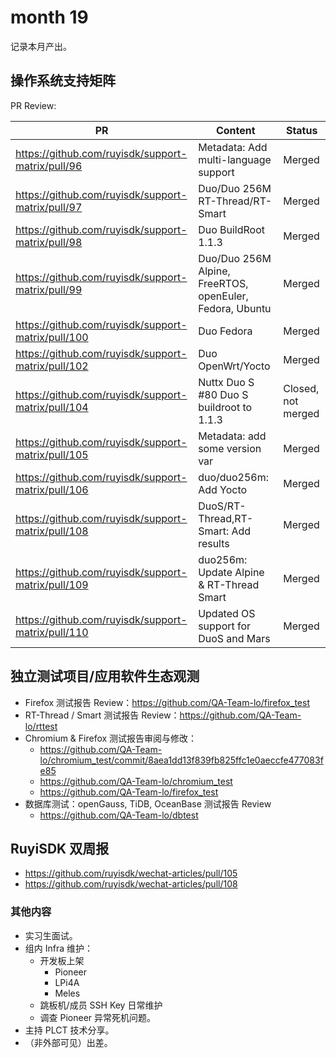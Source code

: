 # month 19

记录本月产出。

## 操作系统支持矩阵

PR Review:

| PR                                                 | Content                                                  | Status             |
| -------------------------------------------------- | -------------------------------------------------------- | ------------------ |
| https://github.com/ruyisdk/support-matrix/pull/96  | Metadata: Add multi-language support                     | Merged             |
| https://github.com/ruyisdk/support-matrix/pull/97  | Duo/Duo 256M RT-Thread/RT-Smart                          | Merged             |
| https://github.com/ruyisdk/support-matrix/pull/98  | Duo BuildRoot 1.1.3                                      | Merged             |
| https://github.com/ruyisdk/support-matrix/pull/99  | Duo/Duo 256M Alpine, FreeRTOS, openEuler, Fedora, Ubuntu | Merged             |
| https://github.com/ruyisdk/support-matrix/pull/100 | Duo Fedora                                               | Merged             |
| https://github.com/ruyisdk/support-matrix/pull/102 | Duo OpenWrt/Yocto                                        | Merged             |
| https://github.com/ruyisdk/support-matrix/pull/104 | Nuttx Duo S #80 Duo S buildroot to 1.1.3                 | Closed, not merged |
| https://github.com/ruyisdk/support-matrix/pull/105 | Metadata: add some version var                           | Merged             |
| https://github.com/ruyisdk/support-matrix/pull/106 | duo/duo256m: Add Yocto                                   | Merged             |
| https://github.com/ruyisdk/support-matrix/pull/108 | DuoS/RT-Thread,RT-Smart: Add results                     | Merged             |
| https://github.com/ruyisdk/support-matrix/pull/109 | duo256m: Update Alpine & RT-Thread Smart                 | Merged             |
| https://github.com/ruyisdk/support-matrix/pull/110 | Updated OS support for DuoS and Mars                     | Merged             |

## 独立测试项目/应用软件生态观测

- Firefox 测试报告 Review：https://github.com/QA-Team-lo/firefox_test
- RT-Thread / Smart 测试报告 Review：https://github.com/QA-Team-lo/rttest
- Chromium & Firefox 测试报告审阅与修改：
    - https://github.com/QA-Team-lo/chromium_test/commit/8aea1dd13f839fb825ffc1e0aeccfe477083fe85
    - https://github.com/QA-Team-lo/chromium_test
    - https://github.com/QA-Team-lo/firefox_test
- 数据库测试：openGauss, TiDB, OceanBase 测试报告 Review
    - https://github.com/QA-Team-lo/dbtest

## RuyiSDK 双周报

- https://github.com/ruyisdk/wechat-articles/pull/105
- https://github.com/ruyisdk/wechat-articles/pull/108

### 其他内容

- 实习生面试。
- 组内 Infra 维护：
    - 开发板上架
        - Pioneer
        - LPi4A
        - Meles
    - 跳板机/成员 SSH Key 日常维护
    - 调查 Pioneer 异常死机问题。
- 主持 PLCT 技术分享。
- （非外部可见）出差。
